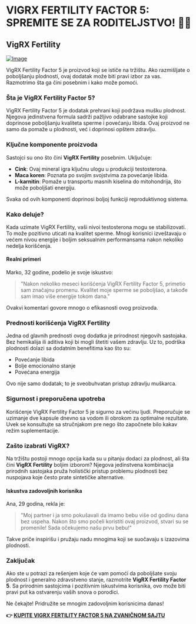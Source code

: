 # VIGRX FERTILITY FACTOR 5: SPREMITE SE ZA RODITELJSTVO! 👶✨

## VigRX Fertility

[![Image](https://www2.sellhealth.com/139/fertility-factor-5-11-1.jpg)](https://gchaffi.com/0TuEaDSh)

VigRX Fertility Factor 5 je proizvod koji se ističe na tržištu. Ako razmišljate o poboljšanju plodnosti, ovaj dodatak može biti pravi izbor za vas. Razmotrimo šta ga čini posebnim i kako može pomoći.

### Šta je VigRX Fertility Factor 5?

VigRX Fertility Factor 5 je dodatak prehrani koji podržava mušku plodnost. Njegova jedinstvena formula sadrži pažljivo odabrane sastojke koji doprinose poboljšanju kvaliteta sperme i povećanju libida. Ovaj proizvod ne samo da pomaže u plodnosti, već i doprinosi opštem zdravlju.

### Ključne komponente proizvoda

Sastojci su ono što čini **VigRX Fertility** posebnim. Uključuje:

- **Cink**: Ovaj mineral igra ključnu ulogu u produkciji testosterona.
- **Maca koren**: Poznata po svojim svojstvima za povećanje libida.
- **L-karnitin**: Pomaže u transportu masnih kiselina do mitohondrija, što može poboljšati energiju.

Svaka od ovih komponenti doprinosi boljoj funkciji reproduktivnog sistema.

### Kako deluje?

Kada uzimate VigRX Fertility, vaši nivoi testosterona mogu se stabilizovati. To može pozitivno uticati na kvalitet sperme. Mnogi korisnici izveštavaju o većem nivou energije i boljim seksualnim performansama nakon nekoliko nedelja korišćenja.

#### Realni primeri

Marko, 32 godine, podelio je svoje iskustvo:

> "Nakon nekoliko meseci korišćenja VigRX Fertility Factor 5, primetio sam značajnu promenu. Kvalitet moje sperme se poboljšao, a takođe sam imao više energije tokom dana."

Ovakvi komentari govore mnogo o efikasnosti ovog proizvoda.

### Prednosti korišćenja VigRX Fertility

Jedna od glavnih prednosti ovog dodatka je prirodnost njegovih sastojaka. Bez hemikalija ili aditiva koji bi mogli štetiti vašem zdravlju. Uz to, podrška plodnosti dolazi sa dodatnim benefitima kao što su:

- Povećanje libida
- Bolje emocionalno stanje
- Povećana energija

Ovo nije samo dodatak; to je sveobuhvatan pristup zdravlju muškarca.

### Sigurnost i preporučena upotreba

Korišćenje VigRX Fertility Factor 5 je sigurno za većinu ljudi. Preporučuje se uzimanje dve kapsule dnevno sa vodom ili obrokom za optimalne rezultate. Uvek se konsultujte sa stručnjakom pre nego što započnete bilo kakav režim suplementacije.

### Zašto izabrati VigRX?

Na tržištu postoji mnogo opcija kada su u pitanju dodaci za plodnost, ali šta čini **VigRX Fertility** boljim izborom? Njegova jedinstvena kombinacija prirodnih sastojaka pruža holistički pristup problemu plodnosti bez nuspojava koje često prate sintetičke alternative.

#### Iskustva zadovoljnih korisnika

Ana, 29 godina, rekla je:

> "Moj partner i ja smo pokušavali da imamo bebu više od godinu dana bez uspeha. Nakon što smo počeli koristiti ovaj proizvod, stvari su se promenile! Sada očekujemo našu prvu bebu!"

Takve priče inspirišu i pružaju nadu mnogima koji se suočavaju s izazovima plodnosti.

### Zaključak

Ako ste u potrazi za rešenjem koje će vam pomoći da poboljšate svoju plodnost i generalno zdravstveno stanje, razmotrite **VigRX Fertility Factor 5**. Sa prirodnim sastojcima i pozitivnim iskustvima korisnika, ovo može biti pravi put ka ostvarenju vaših snova o porodici.

Ne čekajte! Pridružite se mnogim zadovoljnim korisnicima danas!



**👉 [KUPITE VIGRX FERTILITY FACTOR 5 NA ZVANIČNOM SAJTU](https://gchaffi.com/0TuEaDSh)**